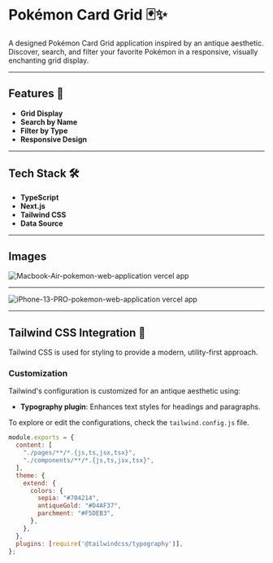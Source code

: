 # Pokémon Card Grid 🃏✨  

A designed Pokémon Card Grid application inspired by an antique aesthetic. Discover, search, and filter your favorite Pokémon in a responsive, visually enchanting grid display.

---

## Features 🌟  

- **Grid Display**
- **Search by Name**
- **Filter by Type**
- **Responsive Design**  

---

## Tech Stack 🛠️  

- **TypeScript**
- **Next.js**
- **Tailwind CSS**
- **Data Source**

---

## Images

![Macbook-Air-pokemon-web-application vercel app](https://github.com/user-attachments/assets/888b7f46-8b72-470c-864e-de1270188ff6)

---

![iPhone-13-PRO-pokemon-web-application vercel app](https://github.com/user-attachments/assets/c7ed01ae-26b6-47f5-9423-279a9f541799)

---

## Tailwind CSS Integration 🎨  

Tailwind CSS is used for styling to provide a modern, utility-first approach.  

### Customization  

Tailwind's configuration is customized for an antique aesthetic using:  
- **Typography plugin**: Enhances text styles for headings and paragraphs.  

To explore or edit the configurations, check the `tailwind.config.js` file.  

```javascript
module.exports = {
  content: [
    "./pages/**/*.{js,ts,jsx,tsx}",
    "./components/**/*.{js,ts,jsx,tsx}",
  ],
  theme: {
    extend: {
      colors: {
        sepia: "#704214",
        antiqueGold: "#D4AF37",
        parchment: "#F5DEB3",
      },
    },
  },
  plugins: [require('@tailwindcss/typography')],
};











